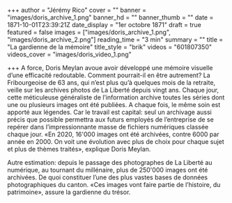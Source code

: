 +++
author = "Jérémy Rico"
cover = ""
banner = "images/doris_archive_1.png"
banner_hd = ""
banner_thumb = ""
date = 1871-10-01T23:39:21Z
date_display = "1er octobre 1871"
draft = true
featured = false
images = ["images/doris_archive_1.png", "images/doris_archive_2.png"]
reading_time = "3 min"
summary = ""
title = "La gardienne de la mémoire"
title_style = "brik"
videos = "601807350"
videos_cover = "images/doris_video_1.png"

+++
A force, Doris Meylan avoue avoir développé une mémoire visuelle d’une efficacité redoutable. Comment pourrait-il en être autrement? La Fribourgeoise de 63 ans, qui n’est plus qu’à quelques mois de la retraite, veille sur les archives photos de La Liberté depuis vingt ans. Chaque jour, cette méticuleuse généraliste de l’information archive toutes les séries dont une ou plusieurs images ont été publiées. A chaque fois, le même soin est apporté aux légendes. Car le travail est capital: seul un archivage aussi précis que possible permettra aux futurs employés de l’entreprise de se repérer dans l’impressionnante masse de fichiers numériques classée chaque jour. «En 2020, 16'000 images ont été archivées, contre 6000 par année en 2000. On voit une évolution avec plus de choix pour chaque sujet et plus de thèmes traités», explique Doris Meylan. 

Autre estimation: depuis le passage des photographes de La Liberté au numérique, au tournant du millénaire, plus de 250'000 images ont été archivées. De quoi constituer l’une des plus vastes bases de données photographiques du canton. «Ces images vont faire partie de l’histoire, du patrimoine», assure la gardienne du trésor.